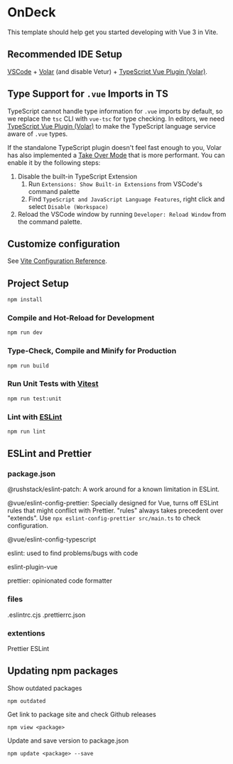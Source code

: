 # OnDeck

This template should help get you started developing with Vue 3 in Vite.

## Recommended IDE Setup

[VSCode](https://code.visualstudio.com/) + [Volar](https://marketplace.visualstudio.com/items?itemName=Vue.volar) (and disable Vetur) + [TypeScript Vue Plugin (Volar)](https://marketplace.visualstudio.com/items?itemName=Vue.vscode-typescript-vue-plugin).

## Type Support for `.vue` Imports in TS

TypeScript cannot handle type information for `.vue` imports by default, so we replace the `tsc` CLI with `vue-tsc` for type checking. In editors, we need [TypeScript Vue Plugin (Volar)](https://marketplace.visualstudio.com/items?itemName=Vue.vscode-typescript-vue-plugin) to make the TypeScript language service aware of `.vue` types.

If the standalone TypeScript plugin doesn't feel fast enough to you, Volar has also implemented a [Take Over Mode](https://github.com/johnsoncodehk/volar/discussions/471#discussioncomment-1361669) that is more performant. You can enable it by the following steps:

1. Disable the built-in TypeScript Extension
    1) Run `Extensions: Show Built-in Extensions` from VSCode's command palette
    2) Find `TypeScript and JavaScript Language Features`, right click and select `Disable (Workspace)`
2. Reload the VSCode window by running `Developer: Reload Window` from the command palette.

## Customize configuration

See [Vite Configuration Reference](https://vitejs.dev/config/).

## Project Setup

```sh
npm install
```

### Compile and Hot-Reload for Development

```sh
npm run dev
```

### Type-Check, Compile and Minify for Production

```sh
npm run build
```

### Run Unit Tests with [Vitest](https://vitest.dev/)

```sh
npm run test:unit
```

### Lint with [ESLint](https://eslint.org/)

```sh
npm run lint
```

## ESLint and Prettier

### package.json

@rushstack/eslint-patch: A work around for a known limitation in ESLint.

@vue/eslint-config-prettier: Specially designed for Vue, turns off ESLint rules that might conflict with Prettier. "rules" always takes precedent over "extends". Use `npx eslint-config-prettier src/main.ts` to check configuration.

@vue/eslint-config-typescript

eslint: used to find problems/bugs with code

eslint-plugin-vue

prettier: opinionated code formatter

### files

.eslintrc.cjs
.prettierrc.json

### extentions

Prettier
ESLint

## Updating npm packages

Show outdated packages
```
npm outdated
```

Get link to package site and check Github releases
```
npm view <package>
```

Update and save version to package.json
```
npm update <package> --save
```